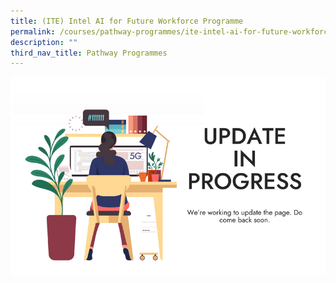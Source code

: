 ```yaml
---
title: (ITE) Intel AI for Future Workforce Programme
permalink: /courses/pathway-programmes/ite-intel-ai-for-future-workforce-programme/
description: ""
third_nav_title: Pathway Programmes
---
```

![Update in progress](/images/banners-and-logos/Webpage%20Update-S.png)